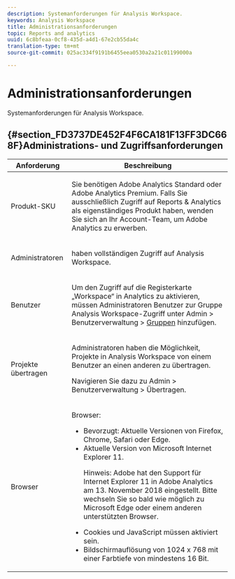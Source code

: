 ```yaml
---
description: Systemanforderungen für Analysis Workspace.
keywords: Analysis Workspace
title: Administrationsanforderungen
topic: Reports and analytics
uuid: 6c8bfeaa-0cf8-435d-a4d1-67e2cb55da4c
translation-type: tm+mt
source-git-commit: 025ac334f9191b6455eea0530a2a21c01199000a

---
```



# Administrationsanforderungen

Systemanforderungen für Analysis Workspace.

## {#section_FD3737DE452F4F6CA181F13FF3DC668F}Administrations- und Zugriffsanforderungen

<table id="table_3065772701A64D4EB5F175100A60F284"> 
 <thead> 
  <tr> 
   <th colname="col1" class="entry"> Anforderung </th> 
   <th colname="col2" class="entry"> Beschreibung </th> 
  </tr>
 </thead>
 <tbody> 
  <tr> 
   <td colname="col1"> Produkt-SKU </td> 
   <td colname="col2"> <p> Sie benötigen <span class="keyword">Adobe Analytics Standard</span> oder <span class="keyword">Adobe Analytics</span> Premium. Falls Sie ausschließlich Zugriff auf Reports &amp; Analytics als eigenständiges Produkt haben, wenden Sie sich an Ihr Account-Team, um <span class="keyword">Adobe Analytics</span> zu erwerben. </p> </td> 
  </tr> 
  <tr> 
   <td colname="col1"> Administratoren </td> 
   <td colname="col2"> <p>haben vollständigen Zugriff auf Analysis Workspace. </p> </td> 
  </tr> 
  <tr> 
   <td colname="col1"> Benutzer </td> 
   <td colname="col2"> <p>Um den Zugriff auf die Registerkarte „Workspace“ in Analytics zu aktivieren, müssen Administratoren Benutzer zur Gruppe <span class="uicontrol">Analysis Workspace-Zugriff</span> unter <span class="uicontrol">Admin</span> &gt; <span class="uicontrol">Benutzerverwaltung</span> &gt; <a href="https://marketing.adobe.com/resources/help/de_DE/reference/groups.html"  >Gruppen</a> hinzufügen. </p> </td> 
  </tr> 
  <tr> 
   <td colname="col1"> Projekte übertragen </td> 
   <td colname="col2"> <p>Administratoren haben die Möglichkeit, Projekte in <span class="wintitle">Analysis Workspace</span> von einem Benutzer an einen anderen zu übertragen. </p> <p>Navigieren Sie dazu zu <span class="uicontrol">Admin</span> &gt; <span class="uicontrol">Benutzerverwaltung</span> &gt; <span class="uicontrol">Übertragen</span>. </p> </td> 
  </tr> 
  <tr> 
   <td colname="col1"> Browser </td> 
   <td colname="col2"> <p> Browser: </p> 
    <ul id="ul_B10D000F38DC44F68E2909B483E58FE0"> 
     <li id="li_5A905B0F5342443B96433FDBB1015CA9">Bevorzugt: Aktuelle Versionen von Firefox, Chrome, Safari oder Edge. </li> 
     <li id="li_75D6560CE77748B6B2A794B374E3C6F8"> Aktuelle Version von Microsoft Internet Explorer 11. <p> Hinweis: Adobe hat den Support für Internet Explorer 11 in Adobe Analytics am 13. November 2018 eingestellt. Bitte wechseln Sie so bald wie möglich zu Microsoft Edge oder einem anderen unterstützten Browser.</p> </li> 
    </ul> 
    <ul id="ul_74DD135CDAEF40A28DCCE927212B4163"> 
     <li id="li_385DCC2B725E4FDBAE75F57E96889B2E"> Cookies und JavaScript müssen aktiviert sein. </li> 
     <li id="li_AE8D64267EC74C5290CB5793FB0C04D1">Bildschirmauflösung von 1024 x 768 mit einer Farbtiefe von mindestens 16 Bit. </li> 
    </ul> </td> 
  </tr> 
 </tbody> 
</table>

